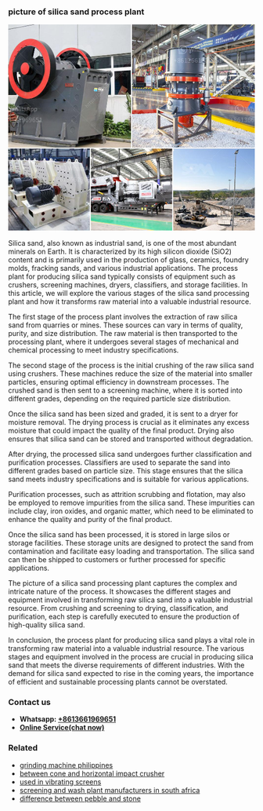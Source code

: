<h3>picture of silica sand process plant</h3><img src='1704856855.jpg' alt=''><p>Silica sand, also known as industrial sand, is one of the most abundant minerals on Earth. It is characterized by its high silicon dioxide (SiO2) content and is primarily used in the production of glass, ceramics, foundry molds, fracking sands, and various industrial applications. The process plant for producing silica sand typically consists of equipment such as crushers, screening machines, dryers, classifiers, and storage facilities. In this article, we will explore the various stages of the silica sand processing plant and how it transforms raw material into a valuable industrial resource.</p><p>The first stage of the process plant involves the extraction of raw silica sand from quarries or mines. These sources can vary in terms of quality, purity, and size distribution. The raw material is then transported to the processing plant, where it undergoes several stages of mechanical and chemical processing to meet industry specifications.</p><p>The second stage of the process is the initial crushing of the raw silica sand using crushers. These machines reduce the size of the material into smaller particles, ensuring optimal efficiency in downstream processes. The crushed sand is then sent to a screening machine, where it is sorted into different grades, depending on the required particle size distribution.</p><p>Once the silica sand has been sized and graded, it is sent to a dryer for moisture removal. The drying process is crucial as it eliminates any excess moisture that could impact the quality of the final product. Drying also ensures that silica sand can be stored and transported without degradation.</p><p>After drying, the processed silica sand undergoes further classification and purification processes. Classifiers are used to separate the sand into different grades based on particle size. This stage ensures that the silica sand meets industry specifications and is suitable for various applications.</p><p>Purification processes, such as attrition scrubbing and flotation, may also be employed to remove impurities from the silica sand. These impurities can include clay, iron oxides, and organic matter, which need to be eliminated to enhance the quality and purity of the final product.</p><p>Once the silica sand has been processed, it is stored in large silos or storage facilities. These storage units are designed to protect the sand from contamination and facilitate easy loading and transportation. The silica sand can then be shipped to customers or further processed for specific applications.</p><p>The picture of a silica sand processing plant captures the complex and intricate nature of the process. It showcases the different stages and equipment involved in transforming raw silica sand into a valuable industrial resource. From crushing and screening to drying, classification, and purification, each step is carefully executed to ensure the production of high-quality silica sand.</p><p>In conclusion, the process plant for producing silica sand plays a vital role in transforming raw material into a valuable industrial resource. The various stages and equipment involved in the process are crucial in producing silica sand that meets the diverse requirements of different industries. With the demand for silica sand expected to rise in the coming years, the importance of efficient and sustainable processing plants cannot be overstated.</p><h3>Contact us</h3><ul><li><strong>Whatsapp:&nbsp;<a href="https://wa.me/8613661969651">+8613661969651</a></strong></li><li><a href="https://swt.shibang-china.com/?git&amp;zhl&amp;picture of silica sand process plant"><strong>Online Service(chat now)</strong></a></li></ul><h3>Related</h3><ul><li><a href='grinding machine philippines.md'>grinding machine philippines</a></li><li><a href='between cone and horizontal impact crusher.md'>between cone and horizontal impact crusher</a></li><li><a href='used in vibrating screens.md'>used in vibrating screens</a></li><li><a href='screening and wash plant manufacturers in south africa.md'>screening and wash plant manufacturers in south africa</a></li><li><a href='difference between pebble and stone.md'>difference between pebble and stone</a></li></ul>